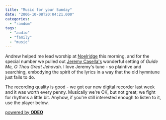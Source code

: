 ```yaml
---
title: "Music for your Sunday"
date: "2006-10-08T20:04:21.000"
categories: 
  - "random"
tags: 
  - "audio"
  - "family"
  - "music"
---
```


Andrew helped me lead worship at [Noelridge](http://www.noelridge.org) this morning, and for the special number we pulled out [Jeremy Casella's](http://www.jeremycasella.com) wonderful setting of _Guide Me, O Thou Great Jehovah_. I love Jeremy's tune - so plaintive and searching, embodying the spirit of the lyrics in a way that the old hymntune just fails to do.

The recording quality is good - we got our new digital recorder last week and it was worth every penny. Musically we're OK, but not great; we fight for rhythms a little bit. Anyhow, if you're still interested enough to listen to it, use the player below.

  
[powered by **ODEO**](http://odeo.com/audio/2275434/view)
